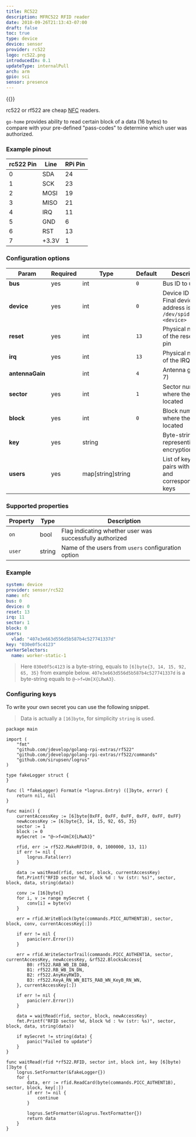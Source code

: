 ```yaml
---
title: RC522
description: MFRC522 RFID reader
date: 2018-09-26T21:13:43-07:00
draft: false
toc: true
type: device
device: sensor
provider: rc522
logo: rc522.png
introducedIn: 0.1
updateType: internalPull
arch: arm
gpio: sci
sensor: presence
---
```

{{<device>}}

rc522 or rf522 are cheap [NFC](https://en.wikipedia.org/wiki/Near-field_communication) readers. 

`go-home` provides ability to read certain block of a data (16 bytes) to compare with your pre-defined "pass-codes" to determine which user was authorized. 

### Example pinout

| rc522 Pin | Line | RPi Pin |
|-----------|------|---------|
| 0 | SDA | 24 |
| 1 | SCK | 23 | 
| 2 | MOSI | 19 | 
| 3 | MISO | 21 |
| 4 | IRQ | 11 |
| 5 | GND | 6 |
| 6 | RST | 13 | 
| 7 | +3.3V | 1 |

### Configuration options

| Param | Required | Type | Default | Description |
|-------|----------|------|---------|-------------|
| **bus** | yes | int | `0` | Bus ID to use |
| **device** | yes | int | `0` | Device ID to use. Final device address is `/dev/spidev<bus>.<device>` | 
| **reset** | yes | int | `13` | Physical number of the reset (RST) pin | 
| **irq** | yes | int | `13` | Physical number of the IRQ pin |
| **antennaGain** || int | `4` | Antenna gain (0-7) | 
| **sector** | yes | int | `1` | Sector number where the key is located | 
| **block** | yes | int | `0` | Block number where the key is located | 
| **key** | yes | string || Byte-string representing encryption key |
| **users** | yes | map[string]string|| List of key-value pairs with users and corresponding keys |

### Supported properties

| Property | Type | Description |
|----------|------|-------------|
| `on` | bool | Flag indicating whether user was successfully authorized |
| `user` | string | Name of the users from `users` configuration option |

### Example

```yaml
system: device
provider: sensor/rc522
name: nfc
bus: 0
device: 0
reset: 13
irq: 11
sector: 1
block: 0
users: 
  vlad: "407e3e663d556d5b587b4c527741337d"
key: "030e0f5c4123"
workerSelectors:
  name: worker-static-1
```

> Here `030e0f5c4123` is a byte-string, equals to `[6]byte{3, 14, 15, 92, 65, 35}` from example below. `407e3e663d556d5b587b4c527741337d` is a byte-string equals to `@~>f=Um[X{LRwA3}`.

### Configuring keys

To write your own secret you can use the following snippet.

> Data is actually a `[16]byte`, for simplicity `string` is used.

```golang
package main

import (
	"fmt"
	"github.com/jdevelop/golang-rpi-extras/rf522"
	"github.com/jdevelop/golang-rpi-extras/rf522/commands"
	"github.com/sirupsen/logrus"
)

type fakeLogger struct {
}

func (l *fakeLogger) Format(e *logrus.Entry) ([]byte, error) {
	return nil, nil
}

func main() {
    currentAccessKey := [6]byte{0xFF, 0xFF, 0xFF, 0xFF, 0xFF, 0xFF}
    newAccessKey := [6]byte{3, 14, 15, 92, 65, 35}
    sector := 1
    block := 0
    mySecret := "@~>f=Um[X{LRwA3}"
    
	rfid, err := rf522.MakeRFID(0, 0, 1000000, 13, 11)
	if err != nil {
		logrus.Fatal(err)
	}

	data := waitRead(rfid, sector, block, currentAccessKey)
	fmt.Printf("RFID sector %d, block %d : %v (str: %s)", sector, block, data, string(data))

	conv := [16]byte{}
	for i, v := range mySecret {
		conv[i] = byte(v)
	}

	err = rfid.WriteBlock(byte(commands.PICC_AUTHENT1B), sector, block, conv, currentAccessKey[:])

	if err != nil {
		panic(err.Error())
	}

	err = rfid.WriteSectorTrail(commands.PICC_AUTHENT1A, sector, currentAccessKey, newAccessKey, &rf522.BlocksAccess{
		B0: rf522.RAB_WB_IB_DAB,
		B1: rf522.RB_WB_IN_DN,
		B2: rf522.AnyKeyRWID,
		B3: rf522.KeyA_RN_WN_BITS_RAB_WN_KeyB_RN_WN,
	}, currentAccessKey[:])

	if err != nil {
		panic(err.Error())
	}

	data = waitRead(rfid, sector, block, newAccessKey)
	fmt.Printf("RFID sector %d, block %d : %v (str: %s)", sector, block, data, string(data))

	if mySecret != string(data) {
		panic("Failed to update")
	}
}

func waitRead(rfid *rf522.RFID, sector int, block int, key [6]byte) []byte {
	logrus.SetFormatter(&fakeLogger{})
	for {
		data, err := rfid.ReadCard(byte(commands.PICC_AUTHENT1B), sector, block, key[:])
		if err != nil {
			continue
		}

		logrus.SetFormatter(&logrus.TextFormatter{})
		return data
	}
}
```